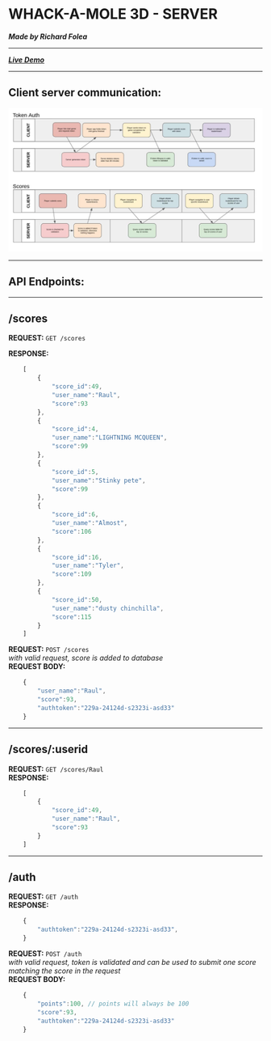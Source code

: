 # WHACK-A-MOLE 3D - SERVER
***Made by Richard Folea***
___
***[Live Demo](https://aelof3.github.io/wam/)***
___

## Client server communication:  
![img2](static/server_img_1.jpg)  
___
## API Endpoints:  
___
## /scores
**REQUEST:** 
    `GET /scores`  
  
**RESPONSE:** 
```js
    [
        {
            "score_id":49,
            "user_name":"Raul",
            "score":93
        },
        {
            "score_id":4,
            "user_name":"LIGHTNING MCQUEEN",
            "score":99
        },
        {
            "score_id":5,
            "user_name":"Stinky pete",
            "score":99
        },
        {
            "score_id":6,
            "user_name":"Almost",
            "score":106
        },
        {
            "score_id":16,
            "user_name":"Tyler",
            "score":109
        },
        {
            "score_id":50,
            "user_name":"dusty chinchilla",
            "score":115
        }
    ]
```
**REQUEST:** 
`POST /scores`  
*with valid request, score is added to database*  
**REQUEST BODY:** 
```js
    {
        "user_name":"Raul",
        "score":93,
        "authtoken":"229a-24124d-s2323i-asd33"
    }
```
___
## /scores/:userid
**REQUEST:** 
`GET /scores/Raul`  
**RESPONSE:** 
```js
    [
        {
            "score_id":49,
            "user_name":"Raul",
            "score":93
        }
    ]
```
___
## /auth
**REQUEST:** 
`GET /auth`  
**RESPONSE:** 
```js
    {
        "authtoken":"229a-24124d-s2323i-asd33",
    }
```
**REQUEST:** 
`POST /auth`  
*with valid request, token is validated and can be used to submit one score matching the score in the request*  
**REQUEST BODY:** 
```js
    {
        "points":100, // points will always be 100
        "score":93,
        "authtoken":"229a-24124d-s2323i-asd33"
    }
```
